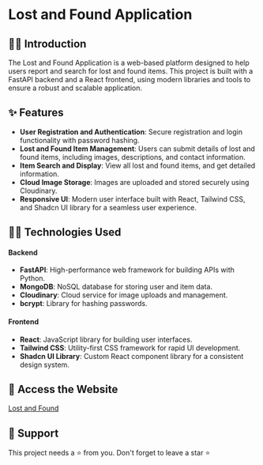 # Lost and Found Application

## 🧑‍🎓 Introduction

The Lost and Found Application is a web-based platform designed to help users report and search for lost and found items. This project is built with a FastAPI backend and a React frontend, using modern libraries and tools to ensure a robust and scalable application.

## ✨ Features

- **User Registration and Authentication**: Secure registration and login functionality with password hashing.
- **Lost and Found Item Management**: Users can submit details of lost and found items, including images, descriptions, and contact information.
- **Item Search and Display**: View all lost and found items, and get detailed information.
- **Cloud Image Storage**: Images are uploaded and stored securely using Cloudinary.
- **Responsive UI**: Modern user interface built with React, Tailwind CSS, and Shadcn UI library for a seamless user experience.

## 🧑‍💻 Technologies Used

#### Backend

- **FastAPI**: High-performance web framework for building APIs with Python.
- **MongoDB**: NoSQL database for storing user and item data.
- **Cloudinary**: Cloud service for image uploads and management.
- **bcrypt**: Library for hashing passwords.

#### Frontend

- **React**: JavaScript library for building user interfaces.
- **Tailwind CSS**: Utility-first CSS framework for rapid UI development.
- **Shadcn UI Library**: Custom React component library for a consistent design system.

## 🔗 Access the Website

[Lost and Found](https://easygrade.vercel.app/)
<br>

## 🚀 Support

This project needs a ⭐️ from you. Don't forget to leave a star ⭐️
